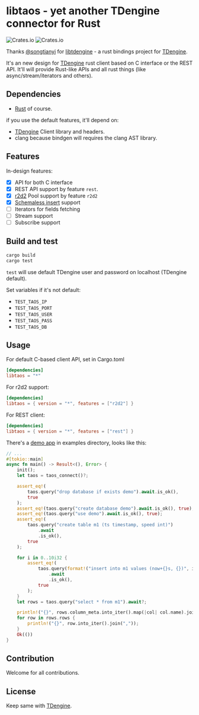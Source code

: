 # libtaos - yet another TDengine connector for Rust

![Crates.io](https://img.shields.io/crates/v/libtaos) ![Crates.io](https://img.shields.io/crates/d/libtaos)

Thanks [@songtianyi](https://github.com/songtianyi) for [libtdengine](https://github.com/songtianyi/tdengine-rust-bindings) - a rust bindings project for [TDengine].

It's an new design for [TDengine] rust client based on C interface or the REST API. It'll will provide Rust-like APIs and all rust things (like async/stream/iterators and others).

## Dependencies

- [Rust](https://www.rust-lang.org/learn/get-started) of course.

if you use the default features, it'll depend on:

- [TDengine] Client library and headers.
- clang because bindgen will requires the clang AST library.

## Features

In-design features:

- [x] API for both C interface
- [x] REST API support by feature `rest`.
- [x] [r2d2] Pool support by feature `r2d2`
- [x] [Schemaless insert](https://www.taosdata.com/docs/cn/v2.0/insert#schemaless) support
- [ ] Iterators for fields fetching
- [ ] Stream support
- [ ] Subscribe support

## Build and test

```sh
cargo build
cargo test
```

`test` will use default TDengine user and password on localhost (TDengine default).

Set variables if it's not default:

- `TEST_TAOS_IP`
- `TEST_TAOS_PORT`
- `TEST_TAOS_USER`
- `TEST_TAOS_PASS`
- `TEST_TAOS_DB`

## Usage

For default C-based client API, set in Cargo.toml

```toml
[dependencies]
libtaos = "*"
```

For r2d2 support:

```toml
[dependencies]
libtaos = { version = "*", features = ["r2d2"] }
```

For REST client:

```toml
[dependencies]
libtaos = { version = "*", features = ["rest"] }
```

There's a [demo app](examples/demo.rs) in examples directory, looks like this:

```rust
// ...
#[tokio::main]
async fn main() -> Result<(), Error> {
    init();
    let taos = taos_connect()?;

    assert_eq!(
        taos.query("drop database if exists demo").await.is_ok(),
        true
    );
    assert_eq!(taos.query("create database demo").await.is_ok(), true);
    assert_eq!(taos.query("use demo").await.is_ok(), true);
    assert_eq!(
        taos.query("create table m1 (ts timestamp, speed int)")
            .await
            .is_ok(),
        true
    );

    for i in 0..10i32 {
        assert_eq!(
            taos.query(format!("insert into m1 values (now+{}s, {})", i, i).as_str())
                .await
                .is_ok(),
            true
        );
    }
    let rows = taos.query("select * from m1").await?;

    println!("{}", rows.column_meta.into_iter().map(|col| col.name).join(","));
    for row in rows.rows {
        println!("{}", row.into_iter().join(","));
    }
    Ok(())
}
```

## Contribution

Welcome for all contributions.

## License

Keep same with [TDengine].

[TDengine]: https://www.taosdata.com/en/getting-started/
[r2d2]: https://crates.io/crates/r2d2

